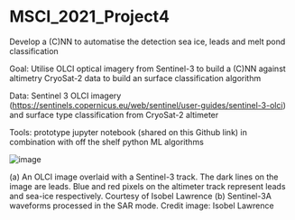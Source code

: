 # MSCI_2021_Project4
Develop a (C)NN to automatise the detection sea ice, leads and melt pond classification  

Goal: Utilise OLCI optical imagery from Sentinel-3 to build a (C)NN against altimetry CryoSat-2 data to build an surface classification algorithm

Data: Sentinel 3 OLCI imagery (https://sentinels.copernicus.eu/web/sentinel/user-guides/sentinel-3-olci) and surface type classification from CryoSat-2 altimeter

Tools: prototype jupyter notebook (shared on this Github link) in combination with off the shelf python ML algorithms

![image](https://user-images.githubusercontent.com/29431131/135466179-bd8a0c8d-5b0c-4774-969d-e965931d20d5.png)

(a) An OLCI image overlaid with a Sentinel-3 track. The dark lines on the image are leads. Blue and red pixels on the altimeter track represent leads and sea-ice respectively. Courtesy of Isobel Lawrence (b) Sentinel-3A waveforms processed in the SAR mode. Credit image: Isobel Lawrence

